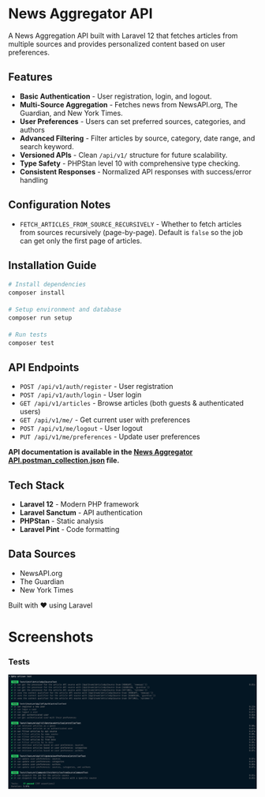 # News Aggregator API

A News Aggregation API built with Laravel 12 that fetches articles from multiple sources and provides personalized content based on user preferences.

## Features

- **Basic Authentication** - User registration, login, and logout.
- **Multi-Source Aggregation** - Fetches news from NewsAPI.org, The Guardian, and New York Times.
- **User Preferences** - Users can set preferred sources, categories, and authors
- **Advanced Filtering** - Filter articles by source, category, date range, and search keyword.
- **Versioned APIs** - Clean `/api/v1/` structure for future scalability.
- **Type Safety** - PHPStan level 10 with comprehensive type checking.
- **Consistent Responses** - Normalized API responses with success/error handling

## Configuration Notes

- `FETCH_ARTICLES_FROM_SOURCE_RECURSIVELY` - Whether to fetch articles from sources recursively (page-by-page). Default is `false` so the job can get only the first page of articles.

## Installation Guide

```bash
# Install dependencies
composer install

# Setup environment and database
composer run setup

# Run tests
composer test
```

## API Endpoints

- `POST /api/v1/auth/register` - User registration
- `POST /api/v1/auth/login` - User login
- `GET /api/v1/articles` - Browse articles (both guests & authenticated users)
- `GET /api/v1/me/` - Get current user with preferences
- `POST /api/v1/me/logout` - User logout
- `PUT /api/v1/me/preferences` - Update user preferences

**API documentation is available in the [News Aggregator API.postman_collection.json](docs/News%20Aggregator%20API.postman_collection.json) file.**

## Tech Stack

- **Laravel 12** - Modern PHP framework
- **Laravel Sanctum** - API authentication
- **PHPStan** - Static analysis
- **Laravel Pint** - Code formatting

## Data Sources

- NewsAPI.org
- The Guardian
- New York Times

Built with ❤️ using Laravel

# Screenshots

### Tests

![1761499303209](docs/image/README/1761499303209.png)
